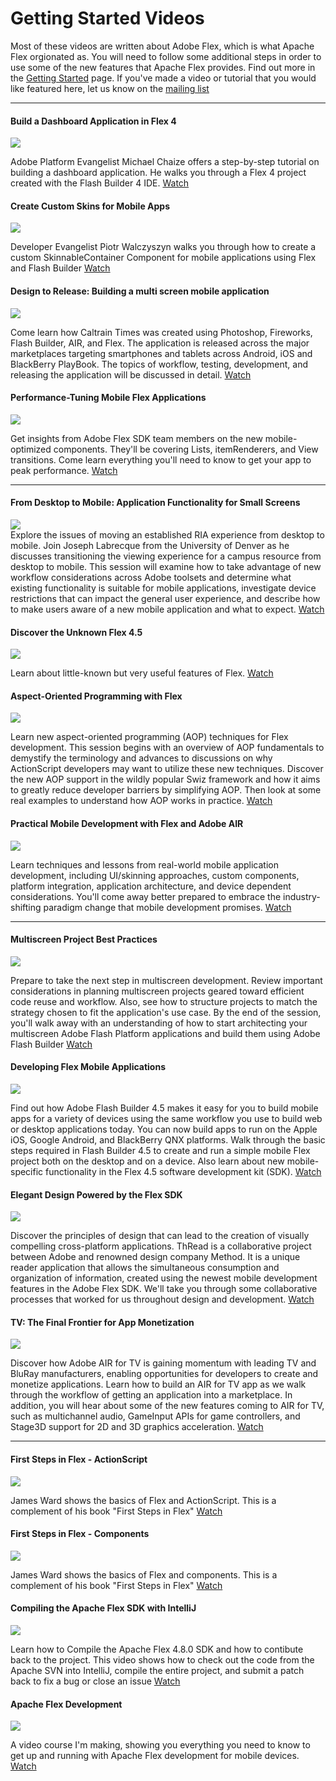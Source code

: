 <!--
 
 Licensed to the Apache Software Foundation (ASF) under one or more
 contributor license agreements.  See the NOTICE file distributed with
 this work for additional information regarding copyright ownership.
 The ASF licenses this file to You under the Apache License, Version 2.0
 (the "License"); you may not use this file except in compliance with
 the License.  You may obtain a copy of the License at
 
 http://www.apache.org/licenses/LICENSE-2.0
 
 Unless required by applicable law or agreed to in writing, software
 distributed under the License is distributed on an "AS IS" BASIS,
 WITHOUT WARRANTIES OR CONDITIONS OF ANY KIND, either express or implied.
 See the License for the specific language governing permissions and
 limitations under the License.
 
-->
# Getting Started Videos

Most of these videos are written about Adobe Flex, which is what Apache Flex orgionated as.  You will need to follow
some additional steps in order to use some of the new features that Apache Flex provides.  Find out more in the [Getting
Started][1] page.  If you've made a video or tutorial that you would like featured here, let us know on the [mailing list][2]

--- 

#### Build a Dashboard Application in Flex 4

<div class="picture"><img src="http://thumbnails.tv.adobe.com/1021F873-1C23-D1F3-EF47FA050AD9762A.jpg"/></div>

Adobe Platform Evangelist Michael Chaize offers a step-by-step tutorial on building a dashboard application. He walks you through a Flex 4 project created with the Flash Builder 4 IDE.
<a href="http://tv.adobe.com/watch/adc-presents/build-a-dashboard-application-in-flex-4/" class="btn">Watch</a>

#### Create Custom Skins for Mobile Apps

<div class="picture"><img src="http://thumbnails.tv.adobe.com/tmb_11531_150x84_5AEE08E7-1C23-D1F3-EFF658F1D5515ABF.jpg"/></div>

Developer Evangelist Piotr Walczyszyn walks you through how to create a custom SkinnableContainer Component for mobile applications using Flex and Flash Builder
<a href="http://tv.adobe.com/watch/adc-presents/create-custom-skins-for-mobile-apps/" class="btn">Watch</a>

#### Design to Release: Building a multi screen mobile application

<div class="picture"><img src="http://thumbnails.tv.adobe.com/tmb_11303_150x84_24E31978-1C23-D1F3-EF3A05D8481E0B2F.jpg"/></div>

Come learn how Caltrain Times was created using Photoshop, Fireworks, Flash Builder, AIR, and Flex. The application is released across the major marketplaces targeting smartphones and tablets across Android, iOS and BlackBerry PlayBook. The topics of workflow, testing, development, and releasing the application will be discussed in detail.
<a href="http://tv.adobe.com/watch/max-2011-develop/design-to-release-building-a-multi-screen-mobile-application/" class="btn">Watch</a>

#### Performance-Tuning Mobile Flex Applications

<div class="picture"><img src="http://thumbnails.tv.adobe.com/tmb_11250_150x84_5DFADB91-1C23-D1F3-EFC88438A204446D.jpg"/></div>

Get insights from Adobe Flex SDK team members on the new mobile-optimized components. They'll be covering Lists, itemRenderers, and View transitions. Come learn everything you'll need to know to get your app to peak performance.
<a href="http://tv.adobe.com/watch/max-2011-develop/performancetuning-mobile-flex-applications/" class="btn">Watch</a>

---

#### From Desktop to Mobile: Application Functionality for Small Screens

<div class="picture"><img src="http://thumbnails.tv.adobe.com/tmb_11207_150x84_3BC054B7-1C23-D1F3-EF152C2EEAB4AF63.jpg"/></div>
Explore the issues of moving an established RIA experience from desktop to mobile. Join Joseph Labrecque from the University of Denver as he discusses transitioning the viewing experience for a campus resource from desktop to mobile. This session will examine how to take advantage of new workflow considerations across Adobe toolsets and determine what existing functionality is suitable for mobile applications, investigate device restrictions that can impact the general user experience, and describe how to make users aware of a new mobile application and what to expect.
<a href="http://tv.adobe.com/watch/max-2011-develop/from-desktop-to-mobile-application-functionality-for-small-screens/" class="btn">Watch</a>

#### Discover the Unknown Flex 4.5

<div class="picture"><img src="http://thumbnails.tv.adobe.com/tmb_11275_150x84_34E1158E-1C23-D1F3-EF945AB21E518A7B.jpg"/></div>

Learn about little-known but very useful features of Flex.
<a href="http://tv.adobe.com/watch/max-2011-develop/discover-the-unknown-flex-45/" class="btn">Watch</a>

#### Aspect-Oriented Programming with Flex

<div class="picture"><img src="http://thumbnails.tv.adobe.com/tmb_11294_150x84_351B1FEF-1C23-D1F3-EFB902EF26EE1809.jpg"/></div>

Learn new aspect-oriented programming (AOP) techniques for Flex development. This session begins with an overview of AOP fundamentals to demystify the terminology and advances to discussions on why ActionScript developers may want to utilize these new techniques. Discover the new AOP support in the wildly popular Swiz framework and how it aims to greatly reduce developer barriers by simplifying AOP. Then look at some real examples to understand how AOP works in practice.
<a href="http://tv.adobe.com/watch/max-2011-develop/aspectoriented-programming-with-flex/" class="btn">Watch</a>

#### Practical Mobile Development with Flex and Adobe AIR

<div class="picture"><img src="http://thumbnails.tv.adobe.com/tmb_11241_150x84_5CCA4C5C-1C23-D1F3-EF8EA672CAB8D8BA.jpg"/></div>

Learn techniques and lessons from real-world mobile application development, including UI/skinning approaches, custom components, platform integration, application architecture, and device dependent considerations. You'll come away better prepared to embrace the industry-shifting paradigm change that mobile development promises.
<a href="http://tv.adobe.com/watch/max-2011-develop/practical-mobile-development-with-flex-and-adobe-air/" class="btn">Watch</a>

---

#### Multiscreen Project Best Practices

<div class="picture"><img src="http://thumbnails.tv.adobe.com/tmb_11302_150x84_622D6F99-1C23-D1F3-EFC14D608D6BC5F6.jpg"/></div>

Prepare to take the next step in multiscreen development. Review important considerations in planning multiscreen projects geared toward efficient code reuse and workflow. Also, see how to structure projects to match the strategy chosen to fit the application's use case. By the end of the session, you'll walk away with an understanding of how to start architecting your multiscreen Adobe Flash Platform applications and build them using Adobe Flash Builder
<a href="http://tv.adobe.com/watch/max-2011-develop/multiscreen-project-best-practices/" class="btn">Watch</a>

#### Developing Flex Mobile Applications

<div class="picture"><img src="http://thumbnails.tv.adobe.com/tmb_11293_150x84_6255B57B-1C23-D1F3-EFB67B195294BE0A.jpg"/></div>

Find out how Adobe Flash Builder 4.5 makes it easy for you to build mobile apps for a variety of devices using the same workflow you use to build web or desktop applications today. You can now build apps to run on the Apple iOS, Google Android, and BlackBerry QNX platforms. Walk through the basic steps required in Flash Builder 4.5 to create and run a simple mobile Flex project both on the desktop and on a device. Also learn about new mobile-specific functionality in the Flex 4.5 software development kit (SDK).
<a href="http://tv.adobe.com/watch/max-2011-develop/developing-flex-mobile-applications/" class="btn">Watch</a>

#### Elegant Design Powered by the Flex SDK

<div class="picture"><img src="http://thumbnails.tv.adobe.com/tmb_11294_150x84_351B1FEF-1C23-D1F3-EFB902EF26EE1809.jpg"/></div>

Discover the principles of design that can lead to the creation of visually compelling cross-platform applications. ThRead is a collaborative project between Adobe and renowned design company Method. It is a unique reader application that allows the simultaneous consumption and organization of information, created using the newest mobile development features in the Adobe Flex SDK. We'll take you through some collaborative processes that worked for us throughout design and development.
<a href="http://tv.adobe.com/watch/max-2011-develop/elegant-design-powered-by-the-flex-sdk/" class="btn">Watch</a>

#### TV: The Final Frontier for App Monetization

<div class="picture"><img src="http://thumbnails.tv.adobe.com/tmb_11329_150x84_6709A87F-1C23-D1F3-EF288630AE85CB68.jpg"/></div>

Discover how Adobe AIR for TV is gaining momentum with leading TV and BluRay manufacturers, enabling opportunities for developers to create and monetize applications. Learn how to build an AIR for TV app as we walk through the workflow of getting an application into a marketplace. In addition, you will hear about some of the new features coming to AIR for TV, such as multichannel audio, GameInput APIs for game controllers, and Stage3D support for 2D and 3D graphics acceleration.
<a href="http://tv.adobe.com/watch/max-2011-develop/tv-the-final-frontier-for-app-monetization/" class="btn">Watch</a>

---

#### First Steps in Flex - ActionScript

<div class="picture"><img src="http://i2.ytimg.com/vi/awz4_0M31oY/mqdefault.jpg"/></div>

James Ward shows the basics of Flex and ActionScript.  This is a complement of his book "First Steps in Flex"
<a href="http://www.youtube.com/watch?v=awz4_0M31oY&amp;list=UU6tcGOzUVOGpUe-PFzpILmg&amp;index=21" class="btn">Watch</a>

#### First Steps in Flex - Components

<div class="picture"><img src="http://i2.ytimg.com/vi/MNShGIsxM1g/mqdefault.jpg"/></div>

James Ward shows the basics of Flex and components.  This is a complement of his book "First Steps in Flex"
<a href="http://www.youtube.com/watch?v=MNShGIsxM1g&amp;list=UU6tcGOzUVOGpUe-PFzpILmg&amp;index=19" class="btn">Watch</a>

#### Compiling the Apache Flex SDK with IntelliJ

<div class="picture"><img src="http://i1.ytimg.com/vi/TUbQq_6uWCE/mqdefault.jpg"/></div>

Learn how to Compile the Apache Flex 4.8.0 SDK and how to contibute back to the project. This video shows how to check out the code from the Apache SVN into IntelliJ, compile the entire project, and submit a patch back to fix a bug or close an issue
<a href="http://www.youtube.com/watch?v=5COE3hYqCJk" class="btn">Watch</a>

#### Apache Flex Development

<div class="picture"><img src="http://i3.ytimg.com/vi/ZlKzscFTpzo/default.jpg"/></div>

A video course I'm making, showing you everything you need to know to get up and running with Apache Flex development for mobile devices.
<a href="http://www.youtube.com/playlist?list=PL76B0B78D87EF65D4" class="btn">Watch</a>

 [1]:  doc-getstarted.html
 [2]:  community-mailinglists.html